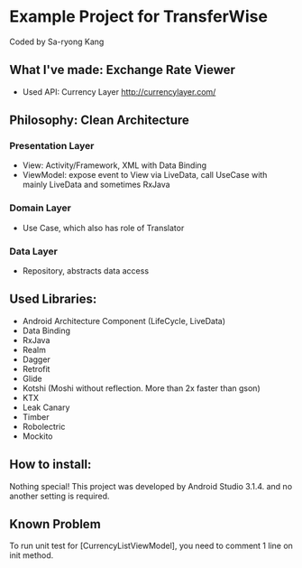 # Example Project for TransferWise
Coded by Sa-ryong Kang

## What I've made: Exchange Rate Viewer

- Used API: Currency Layer
http://currencylayer.com/

## Philosophy: Clean Architecture

### Presentation Layer
- View: Activity/Framework, XML with Data Binding
- ViewModel: expose event to View via LiveData, call UseCase with mainly LiveData and sometimes RxJava

### Domain Layer
- Use Case, which also has role of Translator

### Data Layer
- Repository, abstracts data access

## Used Libraries:
- Android Architecture Component (LifeCycle, LiveData)
- Data Binding
- RxJava
- Realm
- Dagger
- Retrofit
- Glide
- Kotshi (Moshi without reflection. More than 2x faster than gson)
- KTX
- Leak Canary
- Timber
- Robolectric
- Mockito

## How to install:

Nothing special!
This project was developed by Android Studio 3.1.4. and no another setting is required.

## Known Problem
To run unit test for [CurrencyListViewModel], you need to comment 1 line on init method.